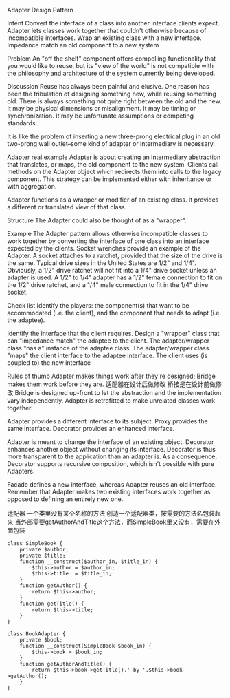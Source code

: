 Adapter Design Pattern

Intent
Convert the interface of a class into another interface clients expect. 
Adapter lets classes work together that couldn't otherwise because of incompatible interfaces.
Wrap an existing class with a new interface.
Impedance match an old component to a new system

Problem
An "off the shelf" component offers compelling functionality that you would like to reuse, 
but its "view of the world" is not compatible with the philosophy and architecture of the system currently being developed.

Discussion
Reuse has always been painful and elusive. 
One reason has been the tribulation of designing something new, 
while reusing something old. 
There is always something not quite right between the old and the new. 
It may be physical dimensions or misalignment. 
It may be timing or synchronization. It may be unfortunate assumptions or competing standards.

It is like the problem of inserting a new three-prong electrical plug in an old two-prong wall 
outlet–some kind of adapter or intermediary is necessary.

Adapter real example
Adapter is about creating an intermediary abstraction that translates, or maps, 
the old component to the new system. 
Clients call methods on the Adapter object which redirects them into calls to the legacy component.
This strategy can be implemented either with inheritance or with aggregation.

Adapter functions as a wrapper or modifier of an existing class. It provides a different or translated view of that class.

Structure
The Adapter could also be thought of as a "wrapper".

Example
The Adapter pattern allows otherwise incompatible classes to work together by converting the interface of one class into an interface 
expected by the clients. 
Socket wrenches provide an example of the Adapter. 
A socket attaches to a ratchet, provided that the size of the drive is the same. 
Typical drive sizes in the United States are 1/2" and 1/4". 
Obviously, a 1/2" drive ratchet will not fit into a 1/4" drive socket unless an adapter is used. A 1/2" to 1/4" 
adapter has a 1/2" female connection to fit on the 1/2" drive ratchet, and a 1/4" male connection to fit in the 1/4" drive socket.

Check list
Identify the players: the component(s) that want to be accommodated (i.e. the client), 
and the component that needs to adapt (i.e. the adaptee).

Identify the interface that the client requires.
Design a "wrapper" class that can "impedance match" the adaptee to the client.
The adapter/wrapper class "has a" instance of the adaptee class.
The adapter/wrapper class "maps" the client interface to the adaptee interface.
The client uses (is coupled to) the new interface

Rules of thumb
Adapter makes things work after they're designed; 
Bridge makes them work before they are.
适配器在设计后做修改
桥接是在设计前做修改
Bridge is designed up-front to let the abstraction and the implementation vary independently. 
Adapter is retrofitted to make unrelated classes work together.

Adapter provides a different interface to its subject. 
Proxy provides the same interface. 
Decorator provides an enhanced interface.

Adapter is meant to change the interface of an existing object. 
Decorator enhances another object without changing its interface. 
Decorator is thus more transparent to the application than an adapter is. 
As a consequence, Decorator supports recursive composition, which isn't possible with pure Adapters.

Facade defines a new interface, 
whereas Adapter reuses an old interface. 
Remember that Adapter makes two existing interfaces work together as opposed to defining an entirely new one.

适配器
一个类里没有某个名称的方法
创造一个适配器类，按需要的方法名包装起来
当外部需要getAuthorAndTitle这个方法，而SimpleBook里又没有，需要在外面包装
```
class SimpleBook {
    private $author;
    private $title;
    function __construct($author_in, $title_in) {
        $this->author = $author_in;
        $this->title  = $title_in;
    }
    function getAuthor() {
        return $this->author;
    }
    function getTitle() {
        return $this->title;
    }
}

class BookAdapter {
    private $book;
    function __construct(SimpleBook $book_in) {
        $this->book = $book_in;
    }
    function getAuthorAndTitle() {
        return $this->book->getTitle().' by '.$this->book->getAuthor();
    }
}
```